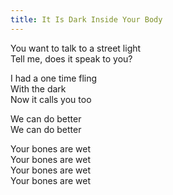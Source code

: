 ```yaml
---
title: It Is Dark Inside Your Body
---
```


You want to talk to a street light<br>
Tell me, does it speak to you?<br>

I had a one time fling<br>
With the dark<br>
Now it calls you too<br>

We can do better<br>
We can do better<br>

Your bones are wet<br>
Your bones are wet<br>
Your bones are wet<br>
Your bones are wet<br>
